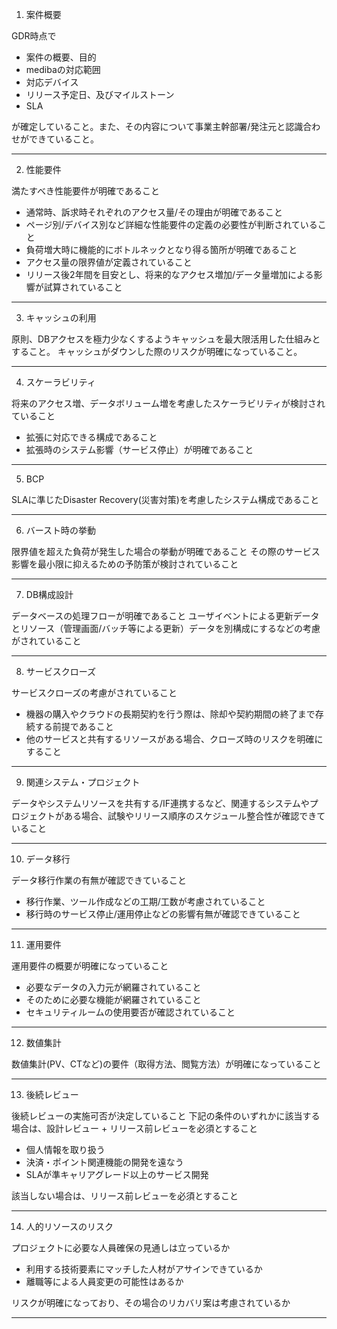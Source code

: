 1. 案件概要

GDR時点で
- 案件の概要、目的
- medibaの対応範囲
- 対応デバイス
- リリース予定日、及びマイルストーン
- SLA

が確定していること。また、その内容について事業主幹部署/発注元と認識合わせができていること。

----

2. 性能要件

満たすべき性能要件が明確であること
- 通常時、訴求時それぞれのアクセス量/その理由が明確であること
- ページ別/デバイス別など詳細な性能要件の定義の必要性が判断されていること
- 負荷増大時に機能的にボトルネックとなり得る箇所が明確であること
- アクセス量の限界値が定義されていること
- リリース後2年間を目安とし、将来的なアクセス増加/データ量増加による影響が試算されていること

----

3. キャッシュの利用

原則、DBアクセスを極力少なくするようキャッシュを最大限活用した仕組みとすること。
キャッシュがダウンした際のリスクが明確になっていること。

----

4. スケーラビリティ

将来のアクセス増、データボリューム増を考慮したスケーラビリティが検討されていること
- 拡張に対応できる構成であること
- 拡張時のシステム影響（サービス停止）が明確であること

----

5. BCP

SLAに準じたDisaster Recovery(災害対策)を考慮したシステム構成であること

----

6. バースト時の挙動

限界値を超えた負荷が発生した場合の挙動が明確であること
その際のサービス影響を最小限に抑えるための予防策が検討されていること

----

7. DB構成設計

データベースの処理フローが明確であること
ユーザイベントによる更新データとリソース（管理画面/バッチ等による更新）データを別構成にするなどの考慮がされていること

----

8. サービスクローズ

サービスクローズの考慮がされていること
- 機器の購入やクラウドの長期契約を行う際は、除却や契約期間の終了まで存続する前提であること
- 他のサービスと共有するリソースがある場合、クローズ時のリスクを明確にすること

----

9. 関連システム・プロジェクト

データやシステムリソースを共有する/IF連携するなど、関連するシステムやプロジェクトがある場合、試験やリリース順序のスケジュール整合性が確認できていること

----

10. データ移行

データ移行作業の有無が確認できていること
- 移行作業、ツール作成などの工期/工数が考慮されていること
- 移行時のサービス停止/運用停止などの影響有無が確認できていること

----

11. 運用要件

運用要件の概要が明確になっていること
- 必要なデータの入力元が網羅されていること
- そのために必要な機能が網羅されていること
- セキュリティルームの使用要否が確認されていること

----

12. 数値集計

数値集計(PV、CTなど)の要件（取得方法、閲覧方法）が明確になっていること

----

13. 後続レビュー

後続レビューの実施可否が決定していること
下記の条件のいずれかに該当する場合は、設計レビュー + リリース前レビューを必須とすること

- 個人情報を取り扱う
- 決済・ポイント関連機能の開発を遠なう
- SLAが準キャリアグレード以上のサービス開発

該当しない場合は、リリース前レビューを必須とすること

----

14. 人的リソースのリスク

プロジェクトに必要な人員確保の見通しは立っているか
- 利用する技術要素にマッチした人材がアサインできているか
- 離職等による人員変更の可能性はあるか

リスクが明確になっており、その場合のリカバリ案は考慮されているか

----
